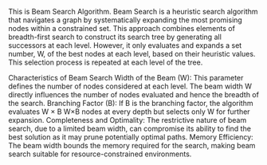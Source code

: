 This is Beam Search Algorithm.
Beam Search is a heuristic search algorithm that navigates a graph by systematically expanding the most promising nodes within a constrained set. This approach combines elements of breadth-first search to construct its search tree by generating all successors at each level. However, it only evaluates and expands a set number, W, of the best nodes at each level, based on their heuristic values. This selection process is repeated at each level of the tree.

Characteristics of Beam Search
Width of the Beam (W): This parameter defines the number of nodes considered at each level. The beam width W directly influences the number of nodes evaluated and hence the breadth of the search.
Branching Factor (B): If B is the branching factor, the algorithm evaluates 
W
×
B
W×B nodes at every depth but selects only W for further expansion.
Completeness and Optimality: The restrictive nature of beam search, due to a limited beam width, can compromise its ability to find the best solution as it may prune potentially optimal paths.
Memory Efficiency: The beam width bounds the memory required for the search, making beam search suitable for resource-constrained environments.
